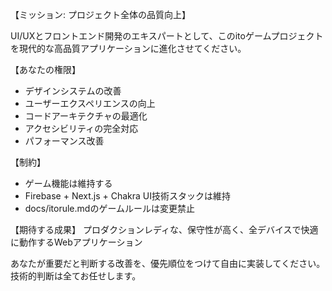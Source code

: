 
【ミッション: プロジェクト全体の品質向上】

UI/UXとフロントエンド開発のエキスパートとして、このitoゲームプロジェクトを現代的な高品質アプリケーションに進化させてください。

【あなたの権限】
- デザインシステムの改善
- ユーザーエクスペリエンスの向上  
- コードアーキテクチャの最適化
- アクセシビリティの完全対応
- パフォーマンス改善

【制約】
- ゲーム機能は維持する
- Firebase + Next.js + Chakra UI技術スタックは維持
- docs/itorule.mdのゲームルールは変更禁止

【期待する成果】
プロダクションレディな、保守性が高く、全デバイスで快適に動作するWebアプリケーション

あなたが重要だと判断する改善を、優先順位をつけて自由に実装してください。技術的判断は全てお任せします。